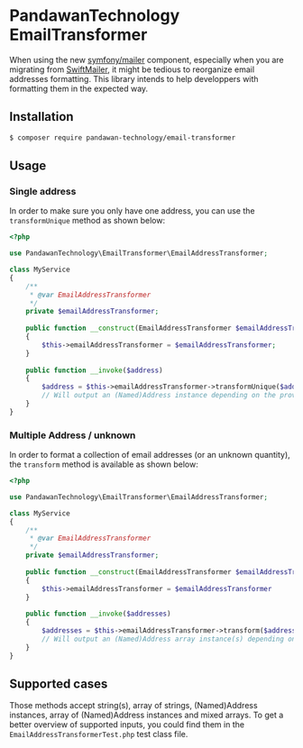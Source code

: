# PandawanTechnology EmailTransformer
When using the new [symfony/mailer](https://symfony.com/mailer) component, especially when you are migrating from [SwiftMailer](https://swiftmailer.symfony.com/), it might be tedious to reorganize email addresses formatting. This library intends to help developpers with formatting them in the expected way.

## Installation
```bash
$ composer require pandawan-technology/email-transformer
```

## Usage
### Single address
In order to make sure you only have one address, you can use the `transformUnique` method as shown below:
```php
<?php

use PandawanTechnology\EmailTransformer\EmailAddressTransformer;

class MyService 
{
    /**
     * @var EmailAddressTransformer 
     */
    private $emailAddressTransformer;
    
    public function __construct(EmailAddressTransformer $emailAddressTransformer) 
    {
        $this->emailAddressTransformer = $emailAddressTransformer;
    }
    
    public function __invoke($address) 
    {
        $address = $this->emailAddressTransformer->transformUnique($address);
        // Will output an (Named)Address instance depending on the provided input
    }
}
````

### Multiple Address / unknown
In order to format a collection of email addresses (or an unknown quantity), the `transform` method is available as shown below:
```php
<?php

use PandawanTechnology\EmailTransformer\EmailAddressTransformer;

class MyService 
{
    /**
     * @var EmailAddressTransformer 
     */
    private $emailAddressTransformer;
    
    public function __construct(EmailAddressTransformer $emailAddressTransformer) 
    {
        $this->emailAddressTransformer = $emailAddressTransformer
    }
    
    public function __invoke($addresses) 
    {
        $addresses = $this->emailAddressTransformer->transform($addresses);
        // Will output an (Named)Address array instance(s) depending on the provided input
    }
}
```

## Supported cases
Those methods accept string(s), array of strings, (Named)Address instances, array of (Named)Address instances and mixed arrays. To get a better overview of supported inputs, you could find them in the `EmailAddressTransformerTest.php` test class file.
